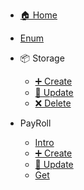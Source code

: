 * [🏠 Home](/README.md)
* [Enum](/enum.md)
* 📦 Storage
  * [➕ Create](storage/create.md)
  * [🔁 Update](storage/update.md)
  * [❌ Delete](storage/delete.md)

* PayRoll
  * [Intro](payroll/index.md)
  * [➕ Create](payroll/create.md)
  * [🔁 Update](payroll/update.md)
  * [Get](payroll/get.md)
